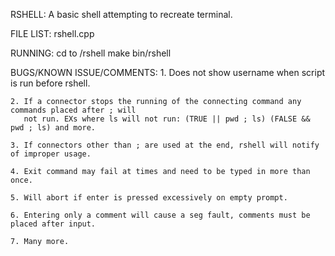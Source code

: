 RSHELL: 
    A basic shell attempting to recreate terminal.  

FILE LIST:
    rshell.cpp

RUNNING:
    cd to /rshell
    make
    bin/rshell

BUGS/KNOWN ISSUE/COMMENTS:
    1. Does not show username when script is run before rshell.
    
    2. If a connector stops the running of the connecting command any commands placed after ; will
       not run. EXs where ls will not run: (TRUE || pwd ; ls) (FALSE && pwd ; ls) and more. 
    
    3. If connectors other than ; are used at the end, rshell will notify of improper usage.

    4. Exit command may fail at times and need to be typed in more than once.

    5. Will abort if enter is pressed excessively on empty prompt.

    6. Entering only a comment will cause a seg fault, comments must be placed after input.

    7. Many more.
